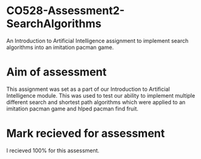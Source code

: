 # CO528-Assessment2-SearchAlgorithms
An Introduction to Artificial Intelligence assignment to implement search algorithms into an imitation pacman game.

<h1> Aim of assessment </h1>
This assignment was set as a part of our Introduction to Artificial Intelligence module. This was used to test our ability to implement multiple different search and shortest path algorithms which were applied to an imitation pacman game and hlped pacman find fruit. 

<h1> Mark recieved for assessment </h1>
I recieved 100% for this assessment.
